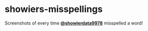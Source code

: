 # showiers-misspellings
Screenshots of every time **[@showierdata9978](https://github.com/showierdata9978)** misspelled a word!
